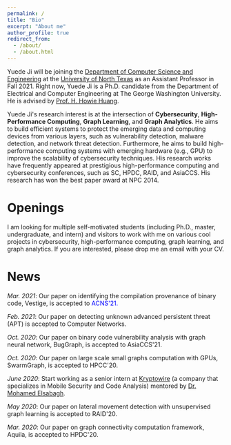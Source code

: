```yaml
---
permalink: /
title: "Bio"
excerpt: "About me"
author_profile: true
redirect_from:
  - /about/
  - /about.html
---
```


Yuede Ji will be joining the [Department of Computer Science and Engineering](https://computerscience.engineering.unt.edu/) at the [University of North Texas](https://www.unt.edu/) as an Assistant Professor in Fall 2021. Right now, Yuede Ji is a Ph.D. candidate from the Department of Electrical and Computer Engineering at The George Washington University. He is advised by [Prof. H. Howie Huang](https://www.seas.gwu.edu/howie-huang).

Yuede Ji's research interest is at the intersection of <strong>Cybersecurity</strong>, <strong>High-Performance Computing</strong>, <strong>Graph Learning</strong>, and <strong>Graph Analytics</strong>. He aims to build efficient systems to protect the emerging data and computing devices from various layers, such as vulnerability detection, malware detection, and network threat detection. Furthermore, he aims to build high-performance computing systems with emerging hardware (e.g., GPU) to improve the scalability of cybersecurity techniques. His research works have frequently appeared at prestigious high-performance computing and cybersecurity conferences, such as SC, HPDC, RAID, and AsiaCCS. His research has won the best paper award at NPC 2014.

Openings
======
I am looking for multiple self-motivated students (including Ph.D., master, undergraduate, and intern) and visitors to work with me on various cool projects in cybersecurity, high-performance computing, graph learning, and graph analytics. If you are interested, please drop me an email with your CV.

News
======
*Mar. 2021*: Our paper on identifying the compilation provenance of binary code, Vestige, is accepted to <span style="color:blue">ACNS'21<span style="color:blue">.

*Feb. 2021*: Our paper on detecting unknown advanced persistent threat (APT) is accepted to Computer Networks.

*Oct. 2020*: Our paper on binary code vulnerability analysis with graph neural network, BugGraph, is accepted to AsiaCCS'21.

*Oct. 2020*: Our paper on large scale small graphs computation with GPUs, SwarmGraph, is accepted to HPCC'20.

*June 2020*: Start working as a senior intern at [Kryptowire](https://www.kryptowire.com/) (a company that specializes in Mobile Security and Code Analysis) mentored by [Dr. Mohamed Elsabagh](https://scholar.google.com/citations?user=HKp90HUAAAAJ&hl=en).

*May 2020*: Our paper on lateral movement detection with unsupervised graph learning is accepted to RAID'20.

*Mar. 2020*: Our paper on graph connectivity computation framework, Aquila, is accepted to HPDC'20.
